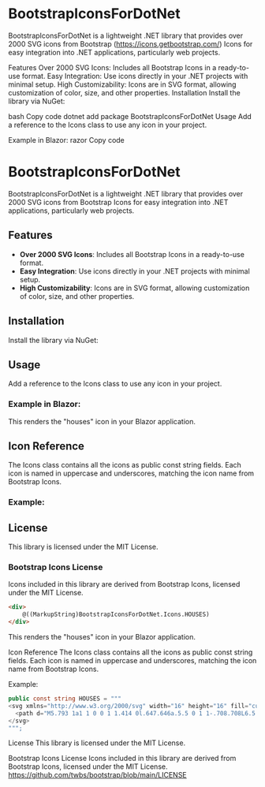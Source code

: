 # BootstrapIconsForDotNet
BootstrapIconsForDotNet is a lightweight .NET 
library that provides over 2000 SVG icons from Bootstrap  (https://icons.getbootstrap.com/)
Icons for easy integration into .NET applications, particularly web projects.

Features
Over 2000 SVG Icons: Includes all Bootstrap Icons in a ready-to-use format.
Easy Integration: Use icons directly in your .NET projects with minimal setup.
High Customizability: Icons are in SVG format, allowing customization of color, size, and other properties.
Installation
Install the library via NuGet:

bash
Copy code
dotnet add package BootstrapIconsForDotNet
Usage
Add a reference to the Icons class to use any icon in your project.

Example in Blazor:
razor
Copy code
# BootstrapIconsForDotNet

BootstrapIconsForDotNet is a lightweight .NET library that provides over 2000 SVG icons from Bootstrap Icons for easy integration into .NET applications, particularly web projects.

## Features

- **Over 2000 SVG Icons**: Includes all Bootstrap Icons in a ready-to-use format.
- **Easy Integration**: Use icons directly in your .NET projects with minimal setup.
- **High Customizability**: Icons are in SVG format, allowing customization of color, size, and other properties.

## Installation

Install the library via NuGet:
## Usage

Add a reference to the Icons class to use any icon in your project.

### Example in Blazor:
This renders the "houses" icon in your Blazor application.

## Icon Reference

The Icons class contains all the icons as public const string fields. Each icon is named in uppercase and underscores, matching the icon name from Bootstrap Icons.

### Example:
## License

This library is licensed under the MIT License.

### Bootstrap Icons License

Icons included in this library are derived from Bootstrap Icons, licensed under the MIT License.
```html
<div>
    @((MarkupString)BootstrapIconsForDotNet.Icons.HOUSES)
</div>
```
This renders the "houses" icon in your Blazor application.

Icon Reference
The Icons class contains all the icons as public const string fields. Each icon is named in uppercase and underscores, matching the icon name from Bootstrap Icons.

Example:

```csharp
public const string HOUSES = """
<svg xmlns="http://www.w3.org/2000/svg" width="16" height="16" fill="currentColor" class="bi bi-houses" viewBox="0 0 16 16">
  <path d="M5.793 1a1 1 0 0 1 1.414 0l.647.646a.5.5 0 1 1-.708.708L6.5 1.707 2 6.207V12.5a.5.5 0 0 0 .5.5.5.5 0 0 1 0 1A1.5 1.5 0 0 1 1 12.5V7.207l-.146.147a.5.5 0 0 1-.708-.708zm3 1a1 1 0 0 1 1.414 0L12 3.793V2.5a.5.5 0 0 1 .5-.5h1a.5.5 0 0 1 .5.5v3.293l1.854 1.853a.5.5 0 0 1-.708.708L15 8.207V13.5a1.5 1.5 0 0 1-1.5 1.5h-8A1.5 1.5 0 0 1 4 13.5V8.207l-.146.147a.5.5 0 1 1-.708-.708zm.707.707L5 7.207V13.5a.5.5 0 0 0 .5.5h8a.5.5 0 0 0 .5-.5V7.207z"/>
</svg>
""";
```
License
This library is licensed under the MIT License.

Bootstrap Icons License
Icons included in this library are derived from Bootstrap Icons, licensed under the MIT License.
https://github.com/twbs/bootstrap/blob/main/LICENSE
